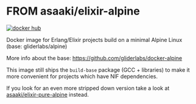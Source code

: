# FROM asaaki/elixir-alpine

[![docker hub](https://img.shields.io/badge/docker-image-blue.svg?style=flat-square)](https://registry.hub.docker.com/u/asaaki/elixir-alpine/)

Docker image for Erlang/Elixir projects build on a minimal Alpine Linux (base: gliderlabs/alpine)

More info about the base: <https://github.com/gliderlabs/docker-alpine>

This image still ships the `build-base` package (GCC + libraries) to make it more convenient for projects which have NIF dependencies.

If you look for an even more stripped down version take a look at [asaaki/elixir-pure-alpine](https://github.com/asaaki/elixir-pure-alpine-docker) instead.
